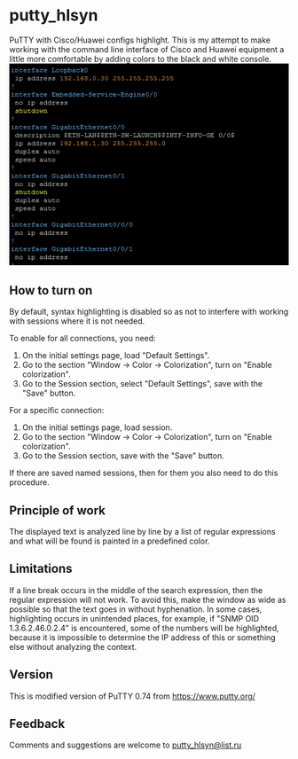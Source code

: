 # putty_hlsyn
PuTTY with Cisco/Huawei configs highlight.
This is my attempt to make working with the command line interface of Cisco and Huawei equipment a little more comfortable by adding colors to the black and white console.
![screenshot1](images/screenshot1.png)

## How to turn on
By default, syntax highlighting is disabled so as not to interfere with working with sessions where it is not needed.

To enable for all connections, you need:
1. On the initial settings page, load "Default Settings".
2. Go to the section "Window -> Color -> Colorization", turn on "Enable colorization".
3. Go to the Session section, select "Default Settings", save with the "Save" button.

For a specific connection:
1. On the initial settings page, load session.
2. Go to the section "Window -> Color -> Colorization", turn on "Enable colorization".
3. Go to the Session section, save with the "Save" button.

If there are saved named sessions, then for them you also need to do this procedure.

## Principle of work
The displayed text is analyzed line by line by a list of regular expressions and what will be found is painted in a predefined color.

## Limitations
If a line break occurs in the middle of the search expression, then the regular expression will not work.
To avoid this, make the window as wide as possible so that the text goes in without hyphenation.
In some cases, highlighting occurs in unintended places, for example, if "SNMP OID 1.3.6.2.46.0.2.4" is encountered, some of the numbers will be highlighted, because it is impossible to determine the IP address of this or something else without analyzing the context.

## Version
This is modified version of PuTTY 0.74 from https://www.putty.org/

## Feedback
Comments and suggestions are welcome to putty_hlsyn@list.ru
